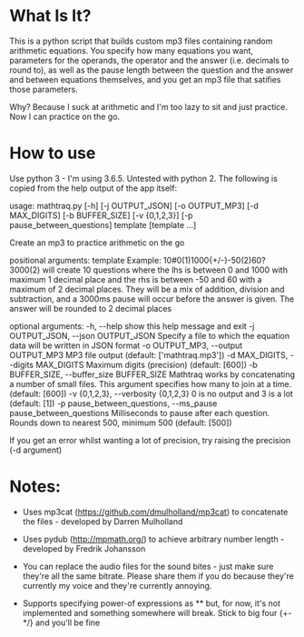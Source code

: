 # What Is It?

This is a python script that builds custom mp3 files containing random arithmetic equations. You specify how
many equations you want, parameters for the operands, the operator and the answer (i.e. decimals to round to), as well as
the pause length between the question and the answer and between equations themselves, and you get an mp3 file that satifies those parameters.

Why? Because I suck at arithmetic and I'm too lazy to sit and just practice. Now I can practice on the go.

# How to use

Use python 3 - I'm using 3.6.5. Untested with python 2. The following is copied from the help output of the app itself:

usage: mathtraq.py [-h] [-j OUTPUT_JSON] [-o OUTPUT_MP3] [-d MAX_DIGITS]
                   [-b BUFFER_SIZE] [-v {0,1,2,3}]
                   [-p pause_between_questions]
                   template [template ...]

Create an mp3 to practice arithmetic on the go

positional arguments:
  template              Example: 10#0(1)1000{+/-}-50(2)60?3000(2) will create
                        10 questions where the lhs is between 0 and 1000 with
                        maximum 1 decimal place and the rhs is between -50 and
                        60 with a maximum of 2 decimal places. They will be a
                        mix of addition, division and subtraction, and a
                        3000ms pause will occur before the answer is given.
                        The answer will be rounded to 2 decimal places

optional arguments:
  -h, --help            show this help message and exit
  -j OUTPUT_JSON, --json OUTPUT_JSON
                        Specify a file to which the equation data will be
                        written in JSON format
  -o OUTPUT_MP3, --output OUTPUT_MP3
                        MP3 file output (default: ['mathtraq.mp3'])
  -d MAX_DIGITS, --digits MAX_DIGITS
                        Maximum digits (precision) (default: [600])
  -b BUFFER_SIZE, --buffer_size BUFFER_SIZE
                        Mathtraq works by concatenating a number of small
                        files. This argument specifies how many to join at a
                        time. (default: [600])
  -v {0,1,2,3}, --verbosity {0,1,2,3}
                        0 is no output and 3 is a lot (default: [1])
  -p pause_between_questions, --ms_pause pause_between_questions
                        Milliseconds to pause after each question. Rounds down
                        to nearest 500, minimum 500 (default: [500])

If you get an error whilst wanting a lot of precision, try raising the
precision (-d argument)


# Notes:

* Uses mp3cat (https://github.com/dmulholland/mp3cat) to concatenate the files - developed by Darren Mulholland

* Uses pydub (http://mpmath.org/) to achieve arbitrary number length - developed by Fredrik Johansson

* You can replace the audio files for the sound bites - just make sure they're all the same bitrate. Please share them if you do because they're currently my voice and they're currently annoying.

* Supports specifying power-of expressions as ** but, for now, it's not implemented and something somewhere will break. Stick to big four {+-*/} and you'll be fine